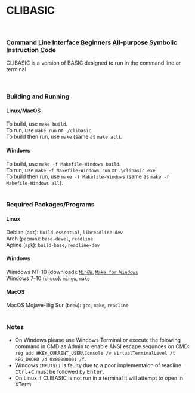 # CLIBASIC <br>
<!----> <br>
### <ins>C</ins>ommand <ins>L</ins>ine <ins>I</ins>nterface <ins>B</ins>eginners <ins>A</ins>ll-purpose <ins>S</ins>ymbolic <ins>I</ins>nstruction <ins>C</ins>ode <br>
CLIBASIC is a version of BASIC designed to run in the command line or terminal
<!----> <br>
### Building and Running <br>
#### Linux/MacOS <br>
To build, use `make build`. <br>
To run, use `make run` or `./clibasic`. <br>
To build then run, use `make` (same as `make all`). <br>
#### Windows <br>
To build, use `make -f Makefile-Windows build`. <br>
To run, use `make -f Makefile-Windows run` or `.\clibasic.exe`. <br>
To build then run, use `make -f Makefile-Windows` (same as `make -f Makefile-Windows all`). <br>
<br>
### Required Packages/Programs <br>
#### Linux <br>
Debian (`apt`): `build-essential`, `libreadline-dev` <br>
Arch (`pacman`): `base-devel`, `readline` <br>
Apline (`apk`): `build-base`, `readline-dev` <br>
#### Windows <br>
Wimdows NT-10 (download): [`MinGW`](http://mingw-w64.org/doku.php/download/mingw-builds), [`Make for Windows`](http://gnuwin32.sourceforge.net/packages/make.htm) <br>
Windows 7-10 (`choco`): `mingw`, `make` <br>
#### MacOS <br>
MacOS Mojave-Big Sur (`brew`): `gcc`, `make`, `readline` <br>
<br>
### Notes <br>
- On Windows please use Windows Terminal or execute the folowing command in CMD as Admin to enable ANSI escape sequnces on CMD: ```reg add HKEY_CURRENT_USER\Console /v VirtualTerminalLevel /t REG_DWORD /d 0x00000001 /f```. <br>
- Windows `INPUT$()` is faulty due to a poor implementaion of readline. <kbd>Ctrl</kbd>+<kbd>C</kbd> must be followed by <kbd>Enter</kbd>. <br>
- On Linux if CLIBASIC is not run in a terminal it will attempt to open in XTerm.
